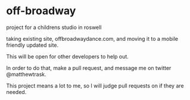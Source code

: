 off-broadway
============

project for a childrens studio in roswell

taking existing site, offbroadwaydance.com, and moving it to a mobile friendly updated site.

This will be open for other developers to help out. 

In order to do that, make a pull request, and message me on twitter @matthewtrask. 

This project means a lot to me, so I will judge pull requests on if they are needed. 

